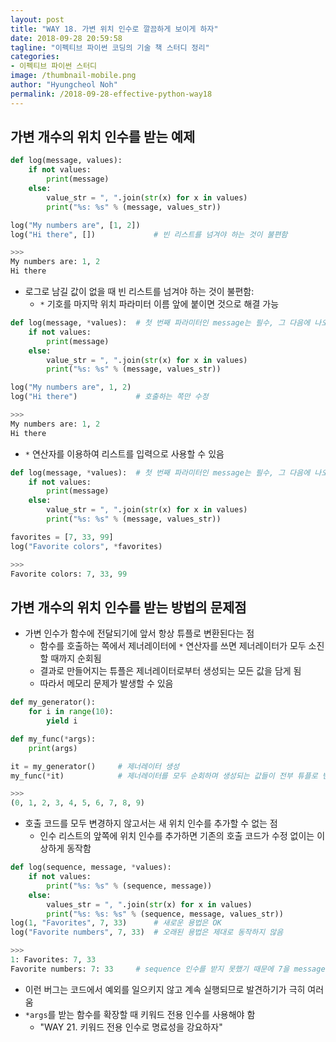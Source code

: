 ```yaml
---
layout: post
title: "WAY 18. 가변 위치 인수로 깔끔하게 보이게 하자"
date: 2018-09-28 20:59:58
tagline: "이펙티브 파이썬 코딩의 기술 책 스터디 정리"
categories:
- 이펙티브 파이썬 스터디
image: /thumbnail-mobile.png
author: "Hyungcheol Noh"
permalink: /2018-09-28-effective-python-way18
---
```


## 가변 개수의 위치 인수를 받는 예제

```python
def log(message, values):
    if not values:
        print(message)
    else:
        value_str = ", ".join(str(x) for x in values)
        print("%s: %s" % (message, values_str))

log("My numbers are", [1, 2])
log("Hi there", [])             # 빈 리스트를 넘겨야 하는 것이 불편함

>>>
My numbers are: 1, 2
Hi there
```

- 로그로 남길 값이 없을 때 빈 리스트를 넘겨야 하는 것이 불편함:
    - `*` 기호를 마지막 위치 파라미터 이름 앞에 붙이면 것으로 해결 가능

```python
def log(message, *values):  # 첫 번째 파라미터인 message는 필수, 그 다음에 나오는 위치 인수는 몇 개든 선택적임
    if not values:
        print(message)
    else:
        value_str = ", ".join(str(x) for x in values)
        print("%s: %s" % (message, values_str))

log("My numbers are", 1, 2)
log("Hi there")             # 호출하는 쪽만 수정

>>>
My numbers are: 1, 2
Hi there
```

- `*` 연산자를 이용하여 리스트를 입력으로 사용할 수 있음

```python
def log(message, *values):  # 첫 번째 파라미터인 message는 필수, 그 다음에 나오는 위치 인수는 몇 개든 선택적임
    if not values:
        print(message)
    else:
        value_str = ", ".join(str(x) for x in values)
        print("%s: %s" % (message, values_str))

favorites = [7, 33, 99]
log("Favorite colors", *favorites)

>>>
Favorite colors: 7, 33, 99
```

## 가변 개수의 위치 인수를 받는 방법의 문제점
- 가변 인수가 함수에 전달되기에 앞서 항상 튜플로 변환된다는 점
    - 함수를 호출하는 쪽에서 제너레이터에 `*` 연산자를 쓰면 제너레이터가 모두 소진할 때까지 순회됨
    - 결과로 만들어지는 튜플은 제너레이터로부터 생성되는 모든 값을 담게 됨
    - 따라서 메모리 문제가 발생할 수 있음

```python
def my_generator():
    for i in range(10):
        yield i

def my_func(*args):
    print(args)

it = my_generator()     # 제너레이터 생성
my_func(*it)            # 제너레이터를 모두 순회하며 생성되는 값들이 전부 튜플로 변환: 메모리 문제 발생 가능

>>>
(0, 1, 2, 3, 4, 5, 6, 7, 8, 9)
```

- 호출 코드를 모두 변경하지 않고서는 새 위치 인수를 추가할 수 없는 점
    - 인수 리스트의 앞쪽에 위치 인수를 추가하면 기존의 호출 코드가 수정 없이는 이상하게 동작함

```python
def log(sequence, message, *values):
    if not values:
        print("%s: %s" % (sequence, message))
    else:
        values_str = ", ".join(str(x) for x in values)
        print("%s: %s: %s" % (sequence, message, values_str))
log(1, "Favorites", 7, 33)      # 새로운 용법은 OK
log("Favorite numbers", 7, 33)  # 오래된 용법은 제대로 동작하지 않음

>>>
1: Favorites: 7, 33
Favorite numbers: 7: 33     # sequence 인수를 받지 못했기 때문에 7을 message 파라미터로 사용
```

- 이런 버그는 코드에서 예외를 일으키지 않고 계속 실행되므로 발견하기가 극히 여러움
- `*args`를 받는 함수를 확장할 때 키워드 전용 인수를 사용해야 함
    - "WAY 21. 키워드 전용 인수로 명료성을 강요하자"

